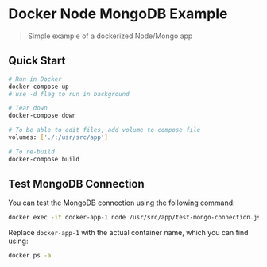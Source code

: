 # Docker Node MongoDB Example

> Simple example of a dockerized Node/Mongo app

## Quick Start

```bash
# Run in Docker
docker-compose up
# use -d flag to run in background

# Tear down
docker-compose down

# To be able to edit files, add volume to compose file
volumes: ['./:/usr/src/app']

# To re-build
docker-compose build
```

## Test MongoDB Connection

You can test the MongoDB connection using the following command:

```bash
docker exec -it docker-app-1 node /usr/src/app/test-mongo-connection.js
```

Replace `docker-app-1` with the actual container name, which you can find using:
```bash
docker ps -a
```